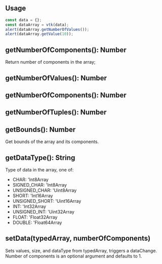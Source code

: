 ## Usage

```js
const data = {};
const dataArray = vtk(data);
alert(dataArray.getNumberOfValues());
alert(dataArray.getValue(10));
```

## getNumberOfComponents(): Number

Return number of components in the array;

## getNumberOfValues(): Number

## getNumberOfComponents(): Number

## getNumberOfTuples(): Number

## getBounds(): Number

Get bounds of the array and its components.

## getDataType(): String

Type of data in the array, one of:

- CHAR: 'Int8Array
- SIGNED_CHAR: 'Int8Array
- UNSIGNED_CHAR: 'Uint8Array
- SHORT: 'Int16Array
- UNSIGNED_SHORT: 'Uint16Array
- INT: 'Int32Array
- UNSIGNED_INT: 'Uint32Array
- FLOAT: 'Float32Array
- DOUBLE: 'Float64Array

## setData(typedArray, numberOfComponents)

Sets values, size, and dataType from typedArray, triggers a dataChange. Number of components is an optional argument and defaults to 1.
